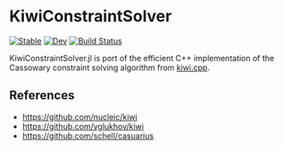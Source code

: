 # KiwiConstraintSolver

[![Stable](https://img.shields.io/badge/docs-stable-blue.svg)](https://kdheepak.github.io/KiwiConstraintSolver.jl/stable/)
[![Dev](https://img.shields.io/badge/docs-dev-blue.svg)](https://kdheepak.github.io/KiwiConstraintSolver.jl/dev/)
[![Build Status](https://github.com/kdheepak/KiwiConstraintSolver.jl/actions/workflows/CI.yml/badge.svg?branch=main)](https://github.com/kdheepak/KiwiConstraintSolver.jl/actions/workflows/CI.yml?query=branch%3Amain)

KiwiConstraintSolver.jl is port of the efficient C++ implementation of the Cassowary constraint solving algorithm from [kiwi.cpp](https://github.com/nucleic/kiwi).

## References

- https://github.com/nucleic/kiwi
- https://github.com/yglukhov/kiwi
- https://github.com/schell/casuarius
